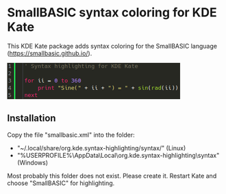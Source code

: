 # SmallBASIC syntax coloring for KDE Kate

This KDE Kate package adds syntax coloring for the SmallBASIC language (https://smallbasic.github.io/).

![Example](https://github.com/Joe7M/smallbasic.kate.syntaxcoloring/blob/main/screenshot.png)

## Installation

Copy the file "smallbasic.xml" into the folder:
- "~/.local/share/org.kde.syntax-highlighting/syntax/" (Linux)
- "%USERPROFILE%\AppData\Local\org.kde.syntax-highlighting\syntax" (Windows)

Most probably this folder does not exist. Please create it. Restart Kate and choose "SmallBASIC" for highlighting.

